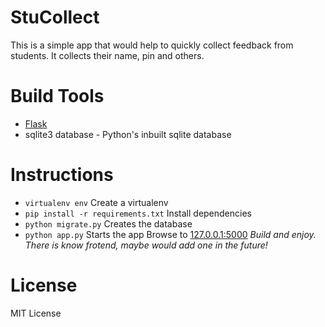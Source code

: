 # StuCollect

This is a simple app that would help to quickly collect feedback from 
students. It collects their name, pin and others.

# Build Tools
- [Flask](http://flask.pocoo.org/)
- sqlite3 database - Python's inbuilt sqlite database


# Instructions

* `virtualenv env` Create a virtualenv
* `pip install -r requirements.txt` Install dependencies
* `python migrate.py` Creates the database
* `python app.py`   Starts the app
Browse to [127.0.0.1:5000](http://127.0.0.1/)
_Build and enjoy. There is know frotend, maybe would add one in the future!_


# License 
MIT License
